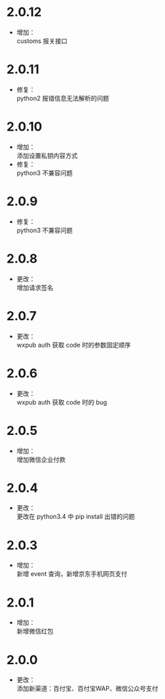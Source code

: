 # 2.0.12
* 增加：  
customs 报关接口

# 2.0.11
* 修复：  
python2 报错信息无法解析的问题

# 2.0.10
* 增加：  
添加设置私钥内容方式
* 修复：  
python3 不兼容问题

# 2.0.9
* 修复：  
python3 不兼容问题

# 2.0.8
* 更改：  
增加请求签名

# 2.0.7
* 更改：  
wxpub auth 获取 code 时的参数固定顺序

# 2.0.6
* 更改：  
wxpub auth 获取 code 时的 bug

# 2.0.5
* 增加：  
增加微信企业付款

# 2.0.4
* 更改：  
更改在 python3.4 中 pip install 出错的问题

# 2.0.3
* 增加：  
新增 event 查询，新增京东手机网页支付

# 2.0.1
* 增加：  
新增微信红包

# 2.0.0
* 更改：  
添加新渠道：百付宝、百付宝WAP、微信公众号支付
